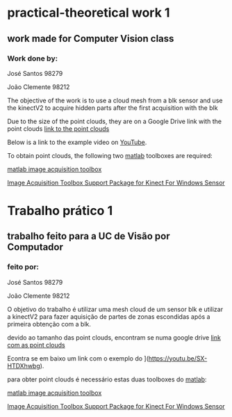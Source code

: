 # practical-theoretical work 1
## work made for Computer Vision class



### Work done by:

José Santos 98279

João Clemente 98212

The objective of the work is to use a cloud mesh from a blk sensor and use the kinectV2 to acquire 
hidden parts after the first acquisition with the blk

Due to the size of the point clouds, they are on a Google Drive link with the point clouds
[link to the point clouds ](https://drive.google.com/drive/folders/1LW3ZHW-DPgnBjsn0B4yUrr8LDyV7isXS?usp=share_link)


Below is a link to the example video on [YouTube](https://youtu.be/SX-HTDXhwbg).


To obtain point clouds, the following two [matlab](https://www.mathworks.com/) toolboxes are required:

[matlab image acquisition toolbox](https://www.mathworks.com/products/image-acquisition.html) 

[ Image Acquisition Toolbox Support Package for Kinect For Windows Sensor](https://www.mathworks.com/matlabcentral/fileexchange/40445-image-acquisition-toolbox-support-package-for-kinect-for-windows-sensor)

# Trabalho prático 1
## trabalho feito para a UC de Visão por Computador



### feito por:

José Santos 98279

João Clemente 98212





O objetivo do trabalho é utilizar uma mesh cloud de um sensor blk e utilizar a kinectV2 para 
fazer aquisição de partes de zonas escondidas após a primeira obtenção com a blk.

devido ao tamanho das point clouds, encontram se numa google drive 
[link com as  point clouds](https://drive.google.com/drive/folders/1LW3ZHW-DPgnBjsn0B4yUrr8LDyV7isXS?usp=share_link)

Econtra se em baixo um link com o exemplo do ](https://youtu.be/SX-HTDXhwbg).

para obter point clouds é necessário estas duas toolboxes do [matlab](https://www.mathworks.com/):  
     
[matlab image acquisition toolbox](https://www.mathworks.com/products/image-acquisition.html) 

[ Image Acquisition Toolbox Support Package for Kinect For Windows Sensor](https://www.mathworks.com/matlabcentral/fileexchange/40445-image-acquisition-toolbox-support-package-for-kinect-for-windows-sensor)





